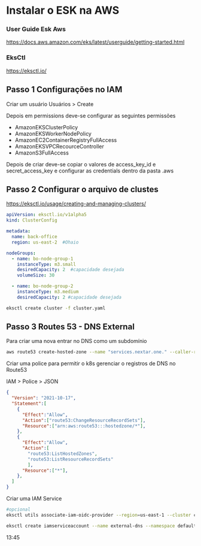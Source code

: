 # Instalar o ESK na AWS


### User Guide Esk Aws
https://docs.aws.amazon.com/eks/latest/userguide/getting-started.html

### EksCtl

https://eksctl.io/


## Passo 1 Configurações no IAM

Criar um usuário
Usuários > Create

Depois em permissions deve-se configurar as seguintes permissões

- AmazonEKSClusterPolicy
- AmazonEKSWorkerNodePolicy
- AmazonEC2ContainerRegistryFullAccess
- AmazonEKSVPCRecourceController
- AmazonS3FullAccess


Depois de criar deve-se copiar o valores de access_key_id e secret_access_key e configurar as credentials dentro da pasta .aws


## Passo 2 Configurar o arquivo de clustes

https://eksctl.io/usage/creating-and-managing-clusters/


```yaml
apiVersion: eksctl.io/v1alpha5
kind: ClusterConfig

metadata:
  name: back-office
  region: us-east-2  #Ohaio

nodeGroups:
  - name: bo-node-group-1
    instanceType: m3.small
    desiredCapacity: 2  #capacidade desejada
    volumeSize: 30

  - name: bo-node-group-2
    instanceType: m3.medium
    desiredCapacity: 2 #capacidade desejada
```

```bash
eksctl create cluster -f cluster.yaml
```


## Passo 3 Routes 53 -  DNS External

Para criar uma nova entrar no DNS como um subdomínio

```bash
aws route53 create-hosted-zone --name "services.nextar.one." --caller-reference "external-dns.test-$(date +%s)"
```

Criar uma police para permitir o k8s gerenciar o registros de DNS no Route53

IAM > Police > JSON 
```json
{
  "Version": "2021-10-17",
  "Statement":[
    {
      "Effect":"Allow",
      "Action":["route53:ChangeResourceRecordSets"],
      "Resource":["arn:aws:route53:::hostedzone/*"],
    },
    {
      "Effect":"Allow",
      "Action":[
        "route53:ListHostedZones",
        "route53:ListResourceRecordSets"
        ],
      "Resource":["*"],
    },
  ]
}
```

Criar uma IAM Service 

```bash
#opcional
eksctl utils associate-iam-oidc-provider --region=us-east-1 --cluster cluester01 --approve

eksctl create iamserviceaccount --name external-dns --namespace default --cluster cluester01 --attach-policy-arn arn:...  --approve
```

13:45


